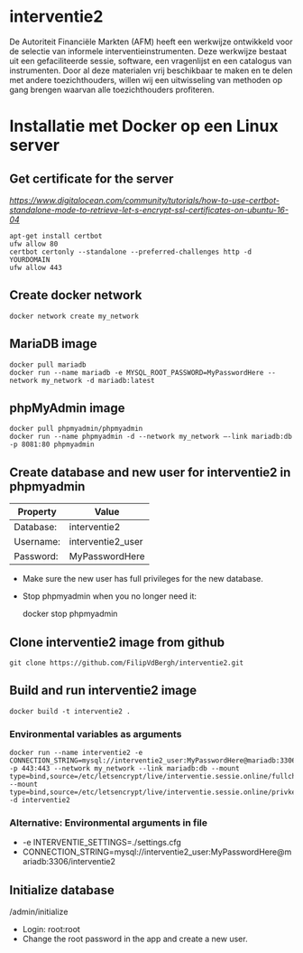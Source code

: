 # interventie2
De Autoriteit Financiële Markten (AFM) heeft een werkwijze ontwikkeld voor de selectie van informele interventieinstrumenten. Deze werkwijze bestaat uit een gefaciliteerde sessie, software, een vragenlijst en een catalogus van instrumenten. Door al deze materialen vrij beschikbaar te maken en te delen met andere toezichthouders, willen wij een uitwisseling van methoden op gang brengen waarvan alle toezichthouders profiteren.

# Installatie met Docker op een Linux server
## Get certificate for the server
*https://www.digitalocean.com/community/tutorials/how-to-use-certbot-standalone-mode-to-retrieve-let-s-encrypt-ssl-certificates-on-ubuntu-16-04*

    apt-get install certbot
    ufw allow 80
    certbot certonly --standalone --preferred-challenges http -d YOURDOMAIN
    ufw allow 443

## Create docker network
    docker network create my_network

## MariaDB image
    docker pull mariadb
    docker run --name mariadb -e MYSQL_ROOT_PASSWORD=MyPasswordHere --network my_network -d mariadb:latest

## phpMyAdmin image
    docker pull phpmyadmin/phpmyadmin
    docker run --name phpmyadmin -d --network my_network –-link mariadb:db -p 8081:80 phpmyadmin

## Create database and new user for interventie2 in phpmyadmin
| Property             | Value               |
| -------------------- | ------------------- |
| Database:            | interventie2        |
| Username:            | interventie2_user   |
| Password:            | MyPasswordHere      |

- Make sure the new user has full privileges for the new database.
- Stop phpmyadmin when you no longer need it:

    docker stop phpmyadmin

## Clone interventie2 image from github
    git clone https://github.com/FilipVdBergh/interventie2.git

## Build and run interventie2 image
    docker build -t interventie2 .

### Environmental variables as arguments
    docker run --name interventie2 -e CONNECTION_STRING=mysql://interventie2_user:MyPasswordHere@mariadb:3306/interventie2 -p 443:443 --network my_network --link mariadb:db --mount type=bind,source=/etc/letsencrypt/live/interventie.sessie.online/fullchain.pem,target=/etc/letsencrypt/certificates/fullchain.pem --mount type=bind,source=/etc/letsencrypt/live/interventie.sessie.online/privkey.pem,target=/etc/letsencrypt/certificates/privkey.pem -d interventie2

### Alternative: Environmental arguments in file
- -e INTERVENTIE_SETTINGS=./settings.cfg
- CONNECTION_STRING=mysql://interventie2_user:MyPasswordHere@mariadb:3306/interventie2

## Initialize database
<ip-address>/admin/initialize
- Login: root:root
- Change the root password in the app and create a new user.
